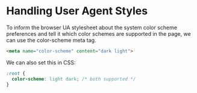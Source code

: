 # Handling User Agent Styles

To inform the browser UA stylesheet about the system color scheme preferences and tell it which color schemes are supported in the page, we can use the color-scheme meta tag.
```html
<meta name="color-scheme" content="dark light">
```
We can also set this in CSS:
```css
:root {
  color-scheme: light dark; /* both supported */
}
```